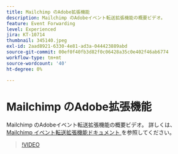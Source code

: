 ```yaml
---
title: Mailchimp のAdobe拡張機能
description: Mailchimp のAdobeイベント転送拡張機能の概要ビデオ。
feature: Event Forwarding
level: Experienced
jira: KT-10714
thumbnail: 345140.jpeg
exl-id: 2aad8921-6330-4e81-ad3a-044423889abd
source-git-commit: 00ef0f40fb3d82f0c06428a35c0e402f46ab6774
workflow-type: tm+mt
source-wordcount: '40'
ht-degree: 0%

---
```


# Mailchimp のAdobe拡張機能

Mailchimp のAdobeイベント転送拡張機能の概要ビデオ。 詳しくは、[Mailchimp イベント転送拡張機能ドキュメント ](https://experienceleague.adobe.com/docs/experience-platform/tags/extensions/adobe/mailchimp-edge/overview.html) を参照してください。

>[!VIDEO](https://video.tv.adobe.com/v/345140/?learn=on)
